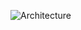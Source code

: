 
![Architecture]([https://myoctocat.com/assets/images/base-octocat.svg](https://github.com/charlescol/project-name/blob/master/assets/images/architecture.png))

